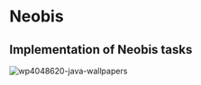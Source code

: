 # Neobis
## Implementation of Neobis tasks
![wp4048620-java-wallpapers](https://github.com/AzaBait/Neobis/assets/90905163/1a6f9979-8739-4444-8f86-9cfe5915bc4e)


